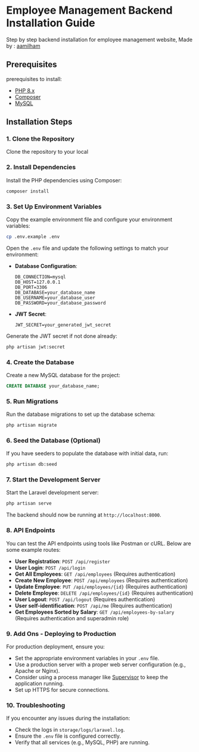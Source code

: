 
# Employee Management Backend Installation Guide

Step by step backend installation for employee management website, Made by : [aamilham](https://github.com/aamilham)

## Prerequisites

prerequisites to install:

- [PHP 8.x](https://www.php.net/downloads)
- [Composer](https://getcomposer.org/download/)
- [MySQL](https://www.mysql.com/downloads/)

## Installation Steps

### 1. Clone the Repository

Clone the repository to your local

### 2. Install Dependencies

Install the PHP dependencies using Composer:

```bash
composer install
```

### 3. Set Up Environment Variables

Copy the example environment file and configure your environment variables:

```bash
cp .env.example .env
```

Open the `.env` file and update the following settings to match your environment:

- **Database Configuration**:
    ```env
    DB_CONNECTION=mysql
    DB_HOST=127.0.0.1
    DB_PORT=3306
    DB_DATABASE=your_database_name
    DB_USERNAME=your_database_user
    DB_PASSWORD=your_database_password
    ```

- **JWT Secret**:
    ```env
    JWT_SECRET=your_generated_jwt_secret
    ```

Generate the JWT secret if not done already:

```bash
php artisan jwt:secret
```

### 4. Create the Database

Create a new MySQL database for the project:

```sql
CREATE DATABASE your_database_name;
```

### 5. Run Migrations

Run the database migrations to set up the database schema:

```bash
php artisan migrate
```

### 6. Seed the Database (Optional)

If you have seeders to populate the database with initial data, run:

```bash
php artisan db:seed
```

### 7. Start the Development Server

Start the Laravel development server:

```bash
php artisan serve
```

The backend should now be running at `http://localhost:8000`.

### 8. API Endpoints

You can test the API endpoints using tools like Postman or cURL. Below are some example routes:

- **User Registration**: `POST /api/register`
- **User Login**: `POST /api/login`
- **Get All Employees**: `GET /api/employees` (Requires authentication)
- **Create New Employee**: `POST /api/employees` (Requires authentication)
- **Update Employee**: `PUT /api/employees/{id}` (Requires authentication)
- **Delete Employee**: `DELETE /api/employees/{id}` (Requires authentication)
- **User Logout**: `POST /api/logout` (Requires authentication)
- **User self-identification**: `POST /api/me` (Requires authentication)
- **Get Employees Sorted by Salary**: `GET /api/employees-by-salary` (Requires authentication and superadmin role)

### 9. Add Ons - Deploying to Production

For production deployment, ensure you:

- Set the appropriate environment variables in your `.env` file.
- Use a production server with a proper web server configuration (e.g., Apache or Nginx).
- Consider using a process manager like [Supervisor](http://supervisord.org/) to keep the application running.
- Set up HTTPS for secure connections.

### 10. Troubleshooting

If you encounter any issues during the installation:

- Check the logs in `storage/logs/laravel.log`.
- Ensure the `.env` file is configured correctly.
- Verify that all services (e.g., MySQL, PHP) are running.
